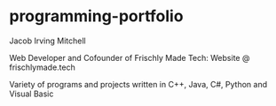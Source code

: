# programming-portfolio
Jacob Irving Mitchell

Web Developer and Cofounder of Frischly Made Tech: Website @ frischlymade.tech

Variety of programs and projects written in C++, Java, C#, Python and Visual Basic
